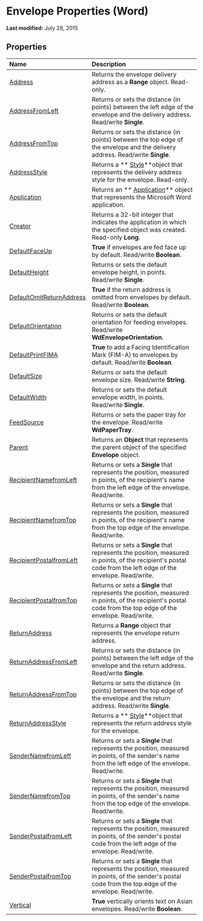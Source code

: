 
# Envelope Properties (Word)

 **Last modified:** July 28, 2015


## Properties



|**Name**|**Description**|
|:-----|:-----|
| [Address](01d6d211-a4f1-c3cd-470c-f49d6bb22fe6.md)|Returns the envelope delivery address as a  **Range** object. Read-only.|
| [AddressFromLeft](452734c0-fa41-8c90-2478-ecbd5731d393.md)|Returns or sets the distance (in points) between the left edge of the envelope and the delivery address. Read/write  **Single**.|
| [AddressFromTop](425eb517-85af-68e2-951b-66282b813e9b.md)|Returns or sets the distance (in points) between the top edge of the envelope and the delivery address. Read/write  **Single**.|
| [AddressStyle](404962d4-18eb-f79a-67e4-e54c3d6539e5.md)|Returns a  ** [Style](473f8f41-2cba-769e-c0da-441d9d85b009.md)**object that represents the delivery address style for the envelope. Read-only.|
| [Application](ec310e0e-d8d5-741c-f6b0-33df9ebd4514.md)|Returns an  ** [Application](d1cf6f8f-4e88-bf01-93b4-90a83f79cb44.md)** object that represents the Microsoft Word application.|
| [Creator](bb631423-89b4-cf3e-55a9-562b8b6aaad0.md)|Returns a 32-bit integer that indicates the application in which the specified object was created. Read-only  **Long**.|
| [DefaultFaceUp](ce745551-4385-420d-1790-464bf03da3d9.md)| **True** if envelopes are fed face up by default. Read/write **Boolean**.|
| [DefaultHeight](4c13a3b2-4236-defa-3682-ccef1700901f.md)|Returns or sets the default envelope height, in points. Read/write  **Single**.|
| [DefaultOmitReturnAddress](d1ef3e8d-4410-61b4-0631-6d458dcb14b8.md)| **True** if the return address is omitted from envelopes by default. Read/write **Boolean**.|
| [DefaultOrientation](b227ba33-0114-db43-9d5e-a18e6b8a868a.md)|Returns or sets the default orientation for feeding envelopes. Read/write  **WdEnvelopeOrientation**.|
| [DefaultPrintFIMA](13cba63f-dc2a-722e-1bc2-21db8c0e82cd.md)| **True** to add a Facing Identification Mark (FIM-A) to envelopes by default. Read/write **Boolean**.|
| [DefaultSize](2365a10b-229c-141b-49ab-7d6a0e2247b2.md)|Returns or sets the default envelope size. Read/write  **String**.|
| [DefaultWidth](2b593322-0959-a4a4-8607-65e2f9e91f7b.md)|Returns or sets the default envelope width, in points. Read/write  **Single**.|
| [FeedSource](c6794e83-8136-7e50-fa82-819d4d6d6f8b.md)|Returns or sets the paper tray for the envelope. Read/write  **WdPaperTray**.|
| [Parent](b9bc7470-074f-0a86-f7b7-91ef0e04c224.md)|Returns an  **Object** that represents the parent object of the specified **Envelope** object.|
| [RecipientNamefromLeft](d3ae0485-584c-bed2-153a-65a09bfa7ab7.md)|Returns or sets a  **Single** that represents the position, measured in points, of the recipient's name from the left edge of the envelope. Read/write.|
| [RecipientNamefromTop](5e18b493-63e7-fc7d-c875-48958477c0b9.md)|Returns or sets a  **Single** that represents the position, measured in points, of the recipient's name from the top edge of the envelope. Read/write.|
| [RecipientPostalfromLeft](cf0e6156-4495-1808-f1cd-f2e068714d8e.md)|Returns or sets a  **Single** that represents the position, measured in points, of the recipient's postal code from the left edge of the envelope. Read/write.|
| [RecipientPostalfromTop](bb0bbfee-6e17-61c0-a4ee-957022e4e63b.md)|Returns or sets a  **Single** that represents the position, measured in points, of the recipient's postal code from the top edge of the envelope. Read/write.|
| [ReturnAddress](cbbbcc74-afb9-f646-caf8-171605de48c8.md)|Returns a  **Range** object that represents the envelope return address.|
| [ReturnAddressFromLeft](ab0a068b-0b66-481b-ca07-25bb17e2abcf.md)|Returns or sets the distance (in points) between the left edge of the envelope and the return address. Read/write  **Single**.|
| [ReturnAddressFromTop](14738afb-17ab-c1d3-8de5-4fb7a34fa478.md)|Returns or sets the distance (in points) between the top edge of the envelope and the return address. Read/write  **Single**.|
| [ReturnAddressStyle](cebc53db-5c79-c036-7e15-835095affbde.md)|Returns a  ** [Style](473f8f41-2cba-769e-c0da-441d9d85b009.md)**object that represents the return address style for the envelope.|
| [SenderNamefromLeft](3cd5009a-d500-3346-ffea-957f905d3929.md)|Returns or sets a  **Single** that represents the position, measured in points, of the sender's name from the left edge of the envelope. Read/write.|
| [SenderNamefromTop](00794db3-0657-ce8f-1012-7ab1cc215115.md)|Returns or sets a  **Single** that represents the position, measured in points, of the sender's name from the top edge of the envelope. Read/write.|
| [SenderPostalfromLeft](40cb389c-47c7-09d6-7ebf-f83babd0a517.md)|Returns or sets a  **Single** that represents the position, measured in points, of the sender's postal code from the left edge of the envelope. Read/write.|
| [SenderPostalfromTop](a242a81b-c1e9-eb17-3ef3-b1c54c59bd12.md)|Returns or sets a  **Single** that represents the position, measured in points, of the sender's postal code from the top edge of the envelope. Read/write.|
| [Vertical](23f8fbf0-375e-98c2-81b4-451cc8973e85.md)| **True** vertically orients text on Asian envelopes. Read/write **Boolean**.|
